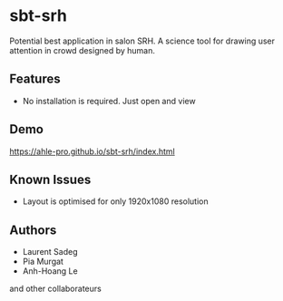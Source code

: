 # sbt-srh
Potential best application in salon SRH. A science tool for drawing user attention in crowd designed by human.


## Features
* No installation is required. Just open and view

## Demo
https://ahle-pro.github.io/sbt-srh/index.html

## Known Issues
* Layout is optimised for only 1920x1080 resolution

## Authors
* Laurent Sadeg
* Pia Murgat
* Anh-Hoang Le

and other collaborateurs
